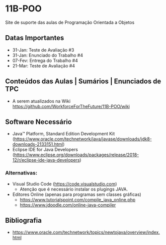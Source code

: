 # 11B-POO
Site de suporte das aulas de Programação Orientada a Objetos

## Datas Importantes
- 31-Jan: Teste de Avaliação #3 
- 31-Jan: Enunciado do Trabalho #4
- 07-Fev: Entrega do Trabalho #4
- 21-Mar: Teste de Avaliação #4

## Conteúdos das Aulas | Sumários | Enunciados de TPC
* A serem atualizados na Wiki https://github.com/WorkforceForTheFuture/11B-POO/wiki

###

## Software Necessário
* Java™ Platform, Standard Edition Development Kit 
(https://www.oracle.com/technetwork/java/javase/downloads/jdk8-downloads-2133151.html)
* Eclipse IDE for Java Developers
(https://www.eclipse.org/downloads/packages/release/2018-12/r/eclipse-ide-java-developers)

### Alternativas:
* Visual Studio Code (https://code.visualstudio.com)
  * Atenção que é necessário instalar os plugings JAVA.
* Editores Online (apenas para programas sem classes gráficas)
  * https://www.tutorialspoint.com/compile_java_online.php
  * https://www.jdoodle.com/online-java-compiler

## Bibliografia
* https://www.oracle.com/technetwork/topics/newtojava/overview/index.html
